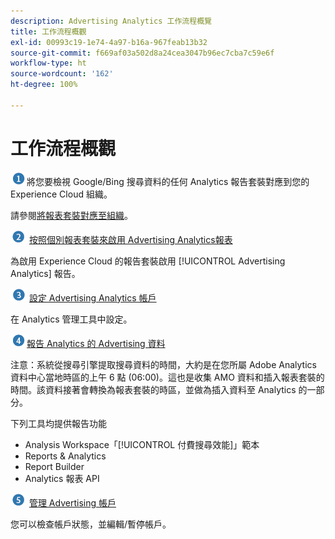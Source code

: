 ```yaml
---
description: Advertising Analytics 工作流程概覽
title: 工作流程概觀
exl-id: 00993c19-1e74-4a97-b16a-967feab13b32
source-git-commit: f669af03a502d8a24cea3047b96ec7cba7c59e6f
workflow-type: ht
source-wordcount: '162'
ht-degree: 100%

---
```


# 工作流程概觀

![](assets/step1_icon.png)將您要檢視 Google/Bing 搜尋資料的任何 Analytics 報告套裝對應到您的 Experience Cloud 組織。

請參閱[將報表套裝對應至組織](https://experienceleague.adobe.com/docs/core-services/interface/about-core-services/report-suite-mapping.html?lang=zh-Hant)。

![](assets/step2_icon.png) [按照個別報表套裝來啟用 Advertising Analytics報表](/help/integrate/c-advertising-analytics/c-adanalytics-workflow/aa-provision-rs.md)

為啟用 Experience Cloud 的報告套裝啟用 [!UICONTROL Advertising Analytics] 報告。

![](assets/step3_icon.png) [設定 Advertising Analytics 帳戶](/help/integrate/c-advertising-analytics/c-adanalytics-workflow/aa-create-ad-account.md)

在 Analytics 管理工具中設定。

![](assets/step4_icon.png)[報告 Analytics 的 Advertising 資料](/help/integrate/c-advertising-analytics/c-adanalytics-workflow/aa-report-ad-data-an.md)

注意：系統從搜尋引擎提取搜尋資料的時間，大約是在您所屬 Adobe Analytics 資料中心當地時區的上午 6 點 (06:00)。這也是收集 AMO 資料和插入報表套裝的時間。該資料接著會轉換為報表套裝的時區，並做為插入資料至 Analytics 的一部分。

下列工具均提供報告功能

* Analysis Workspace「[!UICONTROL 付費搜尋效能]」範本
* Reports &amp; Analytics
* Report Builder
* Analytics 報表 API

![](assets/step5_icon.png) [管理 Advertising 帳戶](/help/integrate/c-advertising-analytics/c-adanalytics-workflow/aa-manage-ad-accounts.md)

您可以檢查帳戶狀態，並編輯/暫停帳戶。
